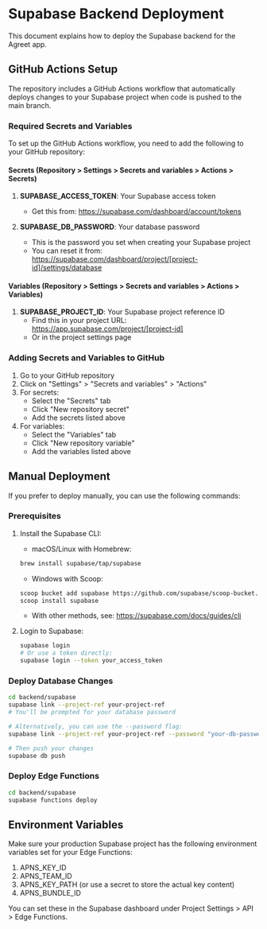 # Supabase Backend Deployment

This document explains how to deploy the Supabase backend for the Agreet app.

## GitHub Actions Setup

The repository includes a GitHub Actions workflow that automatically deploys changes to your Supabase project when code is pushed to the main branch.

### Required Secrets and Variables

To set up the GitHub Actions workflow, you need to add the following to your GitHub repository:

#### Secrets (Repository > Settings > Secrets and variables > Actions > Secrets)

1. **SUPABASE_ACCESS_TOKEN**: Your Supabase access token
   - Get this from: https://supabase.com/dashboard/account/tokens

2. **SUPABASE_DB_PASSWORD**: Your database password
   - This is the password you set when creating your Supabase project
   - You can reset it from: https://supabase.com/dashboard/project/[project-id]/settings/database

#### Variables (Repository > Settings > Secrets and variables > Actions > Variables)

1. **SUPABASE_PROJECT_ID**: Your Supabase project reference ID
   - Find this in your project URL: https://app.supabase.com/project/[project-id]
   - Or in the project settings page

### Adding Secrets and Variables to GitHub

1. Go to your GitHub repository
2. Click on "Settings" > "Secrets and variables" > "Actions"
3. For secrets:
   - Select the "Secrets" tab
   - Click "New repository secret"
   - Add the secrets listed above
4. For variables:
   - Select the "Variables" tab
   - Click "New repository variable"
   - Add the variables listed above

## Manual Deployment

If you prefer to deploy manually, you can use the following commands:

### Prerequisites

1. Install the Supabase CLI:
   - macOS/Linux with Homebrew:
   ```bash
   brew install supabase/tap/supabase
   ```
   - Windows with Scoop:
   ```bash
   scoop bucket add supabase https://github.com/supabase/scoop-bucket.git
   scoop install supabase
   ```
   - With other methods, see: https://supabase.com/docs/guides/cli

2. Login to Supabase:
   ```bash
   supabase login
   # Or use a token directly:
   supabase login --token your_access_token
   ```

### Deploy Database Changes

```bash
cd backend/supabase
supabase link --project-ref your-project-ref
# You'll be prompted for your database password

# Alternatively, you can use the --password flag:
supabase link --project-ref your-project-ref --password "your-db-password"

# Then push your changes
supabase db push
```

### Deploy Edge Functions

```bash
cd backend/supabase
supabase functions deploy
```

## Environment Variables

Make sure your production Supabase project has the following environment variables set for your Edge Functions:

1. APNS_KEY_ID
2. APNS_TEAM_ID
3. APNS_KEY_PATH (or use a secret to store the actual key content)
4. APNS_BUNDLE_ID

You can set these in the Supabase dashboard under Project Settings > API > Edge Functions.
